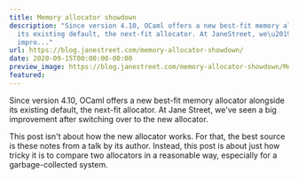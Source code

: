 ```yaml
---
title: Memory allocator showdown
description: "Since version 4.10, OCaml offers a new best-fit memory allocatoralongside
  its existing default, the next-fit allocator. At JaneStreet, we\u2019ve seen a big
  impro..."
url: https://blog.janestreet.com/memory-allocator-showdown/
date: 2020-09-15T00:00:00-00:00
preview_image: https://blog.janestreet.com/memory-allocator-showdown/MemoryAllocator.jpg
featured:
---
```


Since version 4.10, OCaml offers a new best-fit memory allocator
alongside its existing default, the next-fit allocator. At Jane
Street, we've seen a big improvement after switching over to the new
allocator.

This post isn't about how the new allocator works. For that, the best
source is these notes from a talk by its
author.  Instead, this post is about just how tricky it is to compare two
allocators in a reasonable way, especially for a garbage-collected
system.
